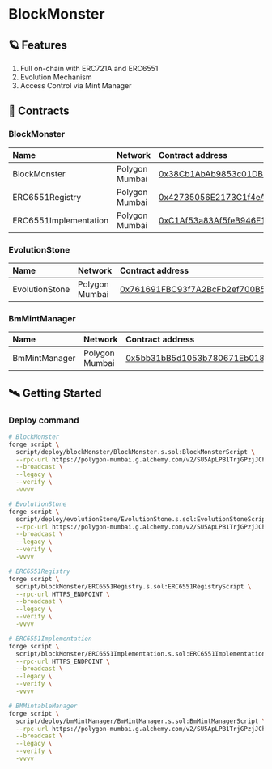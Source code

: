 # BlockMonster

## 🪐 Features

1. Full on-chain with ERC721A and ERC6551
2. Evolution Mechanism
3. Access Control via Mint Manager

## 👾 Contracts

### BlockMonster

|Name|Network|Contract address|
|:---|:---|:---|
|BlockMonster|Polygon Mumbai|[0x38Cb1AbAb9853c01DB100764413df0F9D26edF03](https://mumbai.polygonscan.com/address/0x38Cb1AbAb9853c01DB100764413df0F9D26edF03#code)|
|ERC6551Registry|Polygon Mumbai|[0x42735056E2173C1f4eA24d8753169724FC1685Ab](https://mumbai.polygonscan.com/address/0x42735056E2173C1f4eA24d8753169724FC1685Ab#code)|
|ERC6551Implementation|Polygon Mumbai|[0xC1Af53a83Af5feB946F1C7ca4a90d2C16D0D9c8c](https://mumbai.polygonscan.com/address/0xC1Af53a83Af5feB946F1C7ca4a90d2C16D0D9c8c#code)|

### EvolutionStone

|Name|Network|Contract address|
|:---|:---|:---|
|EvolutionStone|Polygon Mumbai|[0x761691FBC93f7A2BcFb2ef700B53bd4C3C93Fc73](https://mumbai.polygonscan.com/address/0x761691FBC93f7A2BcFb2ef700B53bd4C3C93Fc73#code)|

### BmMintManager

|Name|Network|Contract address|
|:---|:---|:---|
|BmMintManager|Polygon Mumbai|[0x5bb31bB5d1053b780671Eb0188D85b142f614E50](https://mumbai.polygonscan.com/address/0x5bb31bB5d1053b780671Eb0188D85b142f614E50#code)|

## 🛰️ Getting Started

### Deploy command

```bash
# BlockMonster
forge script \
  script/deploy/blockMonster/BlockMonster.s.sol:BlockMonsterScript \
  --rpc-url https://polygon-mumbai.g.alchemy.com/v2/SU5ApLPB1TrjGPzjJChmsL0XVXVykZqC \
  --broadcast \
  --legacy \
  --verify \
  -vvvv

# EvolutionStone
forge script \
  script/deploy/evolutionStone/EvolutionStone.s.sol:EvolutionStoneScript \
  --rpc-url https://polygon-mumbai.g.alchemy.com/v2/SU5ApLPB1TrjGPzjJChmsL0XVXVykZqC \
  --broadcast \
  --legacy \
  --verify \
  -vvvv

# ERC6551Registry
forge script \
  script/blockMonster/ERC6551Registry.s.sol:ERC6551RegistryScript \
  --rpc-url HTTPS_ENDPOINT \
  --broadcast \
  --legacy \
  --verify \
  -vvvv

# ERC6551Implementation
forge script \
  script/blockMonster/ERC6551Implementation.s.sol:ERC6551ImplementationScript \
  --rpc-url HTTPS_ENDPOINT \
  --broadcast \
  --legacy \
  --verify \
  -vvvv

# BMMintableManager
forge script \
  script/deploy/bmMintManager/BmMintManager.s.sol:BmMintManagerScript \
  --rpc-url https://polygon-mumbai.g.alchemy.com/v2/SU5ApLPB1TrjGPzjJChmsL0XVXVykZqC \
  --broadcast \
  --legacy \
  --verify \
  -vvvv
```
